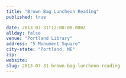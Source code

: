 ```yaml
---
title: "Brown Bag Luncheon Reading"
published: true

date: 2013-07-31T12:00:00.000Z
allday: false
venue: "Portland Library"
address: "5 Monument Square"
city-state: "Portland, ME"
zip:
website:
slug: 2013-07-31-brown-bag-luncheon-reading
---
```


